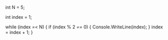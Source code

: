
int N = 5;

int index = 1;

while (index =< N)
{
    if (index % 2 == 0)
    {
        Console.WriteLine(index);
    }
    index = index + 1;
}